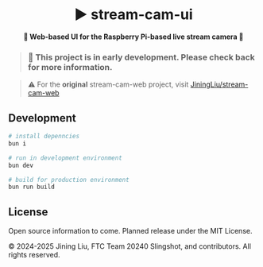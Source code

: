 <h1 align="center">
▶️ stream-cam-ui
</h1>

<p align="center">
<b>
🎥 Web-based UI for the Raspberry Pi-based live stream camera 🔴
</b>
</p>

> ### 🚧 This project is in early development. Please check back for more information.

> ⚠️ For the **original** stream-cam-web project, visit [JiningLiu/stream-cam-web](https://github.com/JiningLiu/stream-cam-web)

## Development

```bash
# install depenncies
bun i

# run in development environment
bun dev

# build for production environment
bun run build
```

## License

Open source information to come. Planned release under the MIT License.

© 2024-2025 Jining Liu, FTC Team 20240 Slingshot, and contributors. All rights reserved.